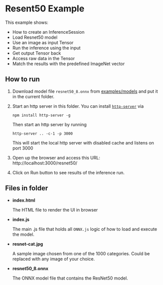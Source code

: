 # Resent50 Example

This example shows:

- How to create an InferenceSession
- Load Resnet50 model
- Use an image as input Tensor
- Run the inference using the input
- Get output Tensor back
- Access raw data in the Tensor
- Match the results with the predefined ImageNet vector

## How to run

1. Download model file `resnet50_8.onnx`
   from [examples/models](https://github.com/Microsoft/onnxjs-demo/tree/data/data/examples/models) and put it
   in the current folder.

2. Start an http server in this folder. You can
   install [`http-server`](https://github.com/indexzero/http-server) via
    ```
    npm install http-server -g
    ```
   Then start an http server by running
    ```
    http-server .. -c-1 -p 3000
    ```

   This will start the local http server with disabled cache and listens on port 3000

3. Open up the browser and access this URL:
   http://localhost:3000/resnet50/

4. Click on Run button to see results of the inference run.

## Files in folder

- **index.html**

  The HTML file to render the UI in browser

- **index.js**

  The main .js file that holds all `ONNX.js` logic of how to load and execute the model.

- **resnet-cat.jpg**

  A sample image chosen from one of the 1000 categories. Could be replaced with any image of your choice.

- **resnet50_8.onnx**

  The ONNX model file that contains the ResNet50 model.
